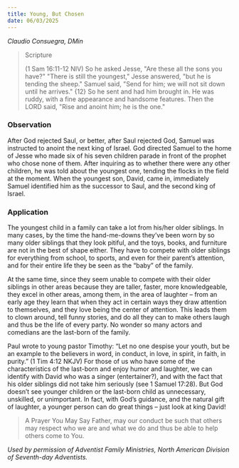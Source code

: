 ```yaml
---
title: Young, But Chosen
date: 06/03/2025
---
```


_Claudio Consuegra, DMin_

> <p>Scripture</p>
> (1 Sam 16:11-12 NIV) So he asked Jesse, "Are these all the sons you have?" "There is still the youngest," Jesse answered, "but he is tending the sheep." Samuel said, "Send for him; we will not sit down until he arrives." {12} So he sent and had him brought in. He was ruddy, with a fine appearance and handsome features. Then the LORD said, "Rise and anoint him; he is the one."

### Observation

After God rejected Saul, or better, after Saul rejected God, Samuel was instructed to anoint the next king of Israel. God directed Samuel to the home of Jesse who made six of his seven children parade in front of the prophet who chose none of them. After inquiring as to whether there were any other children, he was told about the youngest one, tending the flocks in the field at the moment. When the youngest son, David, came in, immediately Samuel identified him as the successor to Saul, and the second king of Israel.

### Application

The youngest child in a family can take a lot from his/her older siblings. In many cases, by the time the hand-me-downs they’ve been worn by so many older siblings that they look pitiful, and the toys, books, and furniture are not in the best of shape either. They have to compete with older siblings for everything from school, to sports, and even for their parent’s attention, and for their entire life they be seen as the “baby” of the family.

At the same time, since they seem unable to compete with their older siblings in other areas because they are taller, faster, more knowledgeable, they excel in other areas, among them, in the area of laughter – from an early age they learn that when they act in certain ways they draw attention to themselves, and they love being the center of attention. This leads them to clown around, tell funny stories, and do all they can to make others laugh and thus be the life of every party. No wonder so many actors and comedians are the last-born of the family.

Paul wrote to young pastor Timothy: “Let no one despise your youth, but be an example to the believers in word, in conduct, in love, in spirit, in faith, in purity.” (1 Tim 4:12 NKJV) For those of us who have some of the characteristics of the last-born and enjoy humor and laughter, we can identify with David who was a singer (entertainer?), and with the fact that his older siblings did not take him seriously (see 1 Samuel 17:28). But God doesn’t see younger children or the last-born child as unnecessary, unskilled, or unimportant. In fact, with God’s guidance, and the natural gift of laughter, a younger person can do great things – just look at king David!

> <callout>A Prayer You May Say</callout>
> Father, may our conduct be such that others may respect who we are and what we do and thus be able to help others come to You.

_Used by permission of Adventist Family Ministries, North American Division of Seventh-day Adventists._